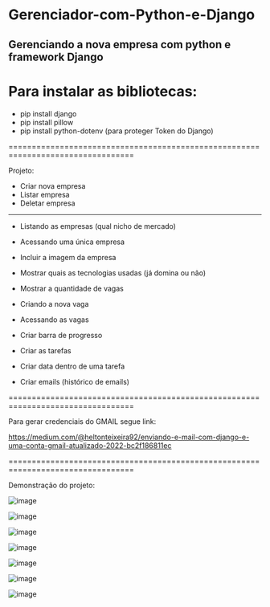 # Gerenciador-com-Python-e-Django

## Gerenciando a nova empresa com python e framework Django


# Para instalar as bibliotecas:

- pip install django
- pip install pillow
- pip install python-dotenv (para proteger Token do Django)

=================================================================================

Projeto:

- Criar nova empresa
- Listar empresa
- Deletar empresa

----------------------------------------------------------

- Listando as empresas (qual nicho de mercado)
- Acessando uma única empresa
- Incluir a imagem da empresa
- Mostrar quais as tecnologias usadas (já domina ou não) 
- Mostrar a quantidade de vagas

- Criando a nova vaga
- Acessando as vagas

- Criar barra de progresso
- Criar as tarefas
- Criar data dentro de uma tarefa
- Criar emails (histórico de emails)

=================================================================================

Para gerar credenciais do GMAIL segue link: 

https://medium.com/@heltonteixeira92/enviando-e-mail-com-django-e-uma-conta-gmail-atualizado-2022-bc2f186811ec

=================================================================================

Demonstração do projeto:

![image](https://user-images.githubusercontent.com/43301551/201480696-78c01dff-8a5e-4403-8fb8-5449bfff2289.png)

![image](https://user-images.githubusercontent.com/43301551/201480704-04771a26-743a-48b8-90e5-23242d4f671e.png)

![image](https://user-images.githubusercontent.com/43301551/201480713-6615373f-6ca3-43d0-8782-61014e1d096a.png)

![image](https://user-images.githubusercontent.com/43301551/201480727-03b3297b-82f4-4e65-b973-04deb8613123.png)

![image](https://user-images.githubusercontent.com/43301551/201480733-70711d3c-a423-4e57-bd0f-451662159222.png)

![image](https://user-images.githubusercontent.com/43301551/201480737-a9194520-5bf3-4989-ba8c-bf24890548b3.png)

![image](https://user-images.githubusercontent.com/43301551/201480743-ffdb7769-7420-46e6-921d-5dbed862b8b2.png)



